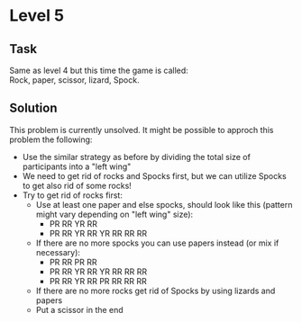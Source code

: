 # Level 5
## Task
Same as level 4 but this time the game is called:  
Rock, paper, scissor, lizard, Spock.

## Solution
This problem is currently unsolved.
It might be possible to approch this problem the following:
- Use the similar strategy as before by dividing the total size of participants into a "left wing"
- We need to get rid of rocks and Spocks first, but we can utilize Spocks to get also rid of some rocks!
- Try to get rid of rocks first:  
  - Use at least one paper and else spocks, should look like this (pattern might vary depending on "left wing" size):
    - PR RR YR RR
    - PR RR YR RR YR RR RR RR
  - If there are no more spocks you can use papers instead (or mix if necessary): 
    - PR RR PR RR
    - PR RR YR RR YR RR RR RR
    - PR RR YR RR PR RR RR RR
  - If there are no more rocks get rid of Spocks by using lizards and papers
  - Put a scissor in the end